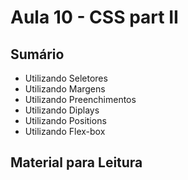 # Aula 10 - CSS part II

## Sumário

- Utilizando Seletores
- Utilizando Margens
- Utilizando Preenchimentos
- Utilizando Diplays
- Utilizando Positions
- Utilizando Flex-box

## Material para Leitura

